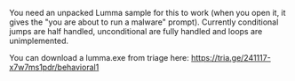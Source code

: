You need an unpacked Lumma sample for this to work (when you open it, it gives the "you are about to run a malware" prompt). Currently conditional jumps are half handled, unconditional are fully handled and loops are unimplemented. 

You can download a lumma.exe from triage here: https://tria.ge/241117-x7w7ms1pdr/behavioral1
